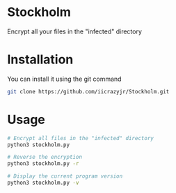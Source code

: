 # Stockholm
Encrypt all your files in the "infected" directory

# Installation
You can install it using the git command
```bash
git clone https://github.com/iicrazyjr/Stockholm.git
```

# Usage
```bash
# Encrypt all files in the "infected" directory
python3 stockholm.py

# Reverse the encryption
python3 stockholm.py -r

# Display the current program version
python3 stockholm.py -v
```
